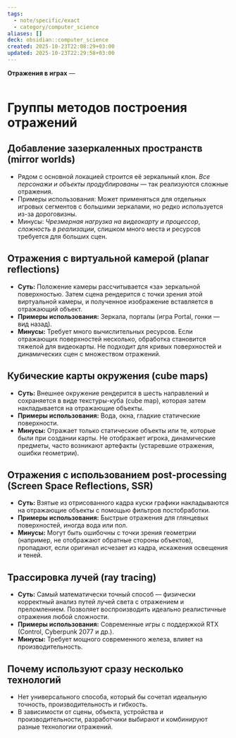 ```yaml
---
tags:
  - note/specific/exact
  - category/computer_science
aliases: []
deck: obsidian::computer_science
created: 2025-10-23T22:08:29+03:00
updated: 2025-10-23T22:29:58+03:00
---
```


**Отражения в играх**
—
```toc
```

# Группы методов построения отражений

## Добавление зазеркаленных пространств (mirror worlds)

- Рядом с основной локацией строится её зеркальный клон. *Все персонажи и объекты продублированы* — так реализуются сложные отражения.
- Примеры использования: Может применяться для отдельных игровых сегментов с большими зеркалами, но редко используется из-за дороговизны.
- Минусы: *Чрезмерная нагрузка на видеокарту и процессор*, *сложность в реализации*, слишком много места и ресурсов требуется для больших сцен.

## Отражения с виртуальной камерой (planar reflections)

- **Суть:** Положение камеры рассчитывается «за» зеркальной поверхностью. Затем сцена рендерится с точки зрения этой виртуальной камеры, и полученное изображение вставляется в отражающий объект.
- **Примеры использования:** Зеркала, порталы (игра Portal, гонки — вид назад).
- **Минусы:** Требует много вычислительных ресурсов. Если отражающих поверхностей несколько, обработка становится тяжелой для видеокарты. Не подходит для кривых поверхностей и динамических сцен с множеством отражений.

## Кубические карты окружения (cube maps)

- **Суть:** Внешнее окружение рендерится в шесть направлений и сохраняется в виде текстуры-куба (cube map), которая затем накладывается на отражающие объекты.
- **Примеры использования:** Вода, окна, гладкие статические поверхности.
- **Минусы:** Отражает только статические объекты или те, которые были при создании карты. Не отображает игрока, динамические предметы, часто возникают артефакты (устаревшие отражения, ошибки геометрии).

## Отражения с использованием post-processing (Screen Space Reflections, SSR)

- **Суть:** Взятые из отрисованного кадра куски графики накладываются на отражающие объекты с помощью фильтров постобработки.
- **Примеры использования:** Быстрые отражения для глянцевых поверхностей, иногда вода или пол.
- **Минусы:** Могут быть ошибочны с точки зрения геометрии (например, не отображают обратные стороны объектов), пропадают, если оригинал исчезает из кадра, искажения освещения и теней.

## Трассировка лучей (ray tracing)

- **Суть:** Самый математически точный способ — физически корректный анализ путей лучей света с отражением и преломлением. Позволяет воспроизводить идеально реалистичные отражения любой сложности.
- **Примеры использования:** Современные игры с поддержкой RTX (Control, Cyberpunk 2077 и др.).
- **Минусы:** Требует мощного современного железа, влияет на производительность.

## Почему используют сразу несколько технологий

- Нет универсального способа, который бы сочетал идеальную точность, производительность и гибкость.
- В зависимости от сцены, объекта, устройства и производительности, разработчики выбирают и комбинируют разные технологии отражений.
